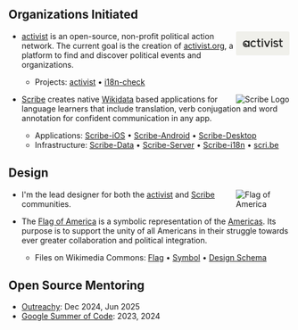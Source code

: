 ## Organizations Initiated

<ul>

<li>

<a href="https://github.com/activist-org"><img src="https://raw.githubusercontent.com/activist-org/Organization/main/logos/activistLogoRounded.png" width="20%" alt="activist Logo" align="right"></a>

<a href="https://github.com/activist-org">activist</a> is an open-source, non-profit political action network. The current goal is the creation of <a href="https://activist.org">activist.org</a>, a platform to find and discover political events and organizations.

<ul>
    <li>Projects: <a href="https://github.com/activist-org/activist">activist</a> • <a href="https://github.com/activist-org/i18n-check">i18n-check</a></li>
</ul>

</li>

<li>

<a href="https://github.com/scribe-org"><img src="https://raw.githubusercontent.com/scribe-org/Organization/main/logo/ScribeLogoRounded.png" width="20%" alt="Scribe Logo" align="right"></a>

<a href="https://github.com/scribe-org">Scribe</a> creates native [Wikidata](https://www.wikidata.org/) based applications for language learners that include translation, verb conjugation and word annotation for confident communication in any app.

<ul>
    <li>Applications: <a href="https://github.com/scribe-org/Scribe-iOS">Scribe-iOS</a> • <a href="https://github.com/scribe-org/Scribe-Android">Scribe-Android</a> • <a href="https://github.com/scribe-org/Scribe-Desktop">Scribe-Desktop</a></li>
    <li>Infrastructure: <a href="https://github.com/scribe-org/Scribe-Data">Scribe-Data</a> • <a href="https://github.com/scribe-org/Scribe-Server">Scribe-Server</a> • <a href="https://github.com/scribe-org/Scribe-i18n">Scribe-i18n</a> • <a href="https://github.com/scribe-org/scri.be">scri.be</a></li>
</ul>

</li>

</ul>

## Design

<ul>

<li>

<a href="https://github.com/andrewtavis/flag-of-america"><img src="https://raw.githubusercontent.com/andrewtavis/andrewtavis/main/resources/flag/flag_of_america_rounded.svg" width="20%" alt="Flag of America" align="right"></a>

I'm the lead designer for both the <a href="https://github.com/activist-org">activist</a> and <a href="https://github.com/scribe-org">Scribe</a> communities.

</li>

<li>

The <a href="https://github.com/andrewtavis/flag-of-america">Flag of America</a> is a symbolic representation of the [Americas](https://en.wikipedia.org/wiki/Americas). Its purpose is to support the unity of all Americans in their struggle towards ever greater collaboration and political integration.

<ul>
    <li>Files on Wikimedia Commons: <a href="https://commons.wikimedia.org/wiki/File:Flag_of_America.svg">Flag</a> • <a href="https://commons.wikimedia.org/wiki/File:Flag_of_America_Symbol.svg">Symbol</a> • <a href="https://commons.wikimedia.org/wiki/File:Flag_of_America_Design_Specification.svg">Design Schema</a></li>
</ul>

</li>

</ul>

## Open Source Mentoring

- [Outreachy](https://www.outreachy.org/): Dec 2024, Jun 2025
- [Google Summer of Code](https://summerofcode.withgoogle.com/): 2023, 2024
